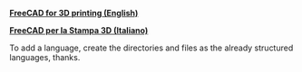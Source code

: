 
[**FreeCAD for 3D printing (English)**](tutorial-freecad-for-3d-printing)

[**FreeCAD per la Stampa 3D (Italiano)**](tutorial-freecad-per-la-stampa-3d)

To add a language, create the directories and files as the already structured languages, thanks.
